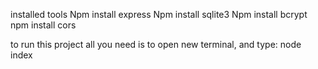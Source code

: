 installed tools
Npm install express
Npm install sqlite3
Npm install bcrypt
npm install cors

to run this project all you need is to open new terminal, and type: node index

